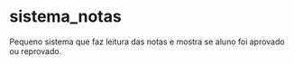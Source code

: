 # sistema_notas
Pequeno sistema que faz leitura das notas e mostra se aluno foi aprovado ou reprovado.
